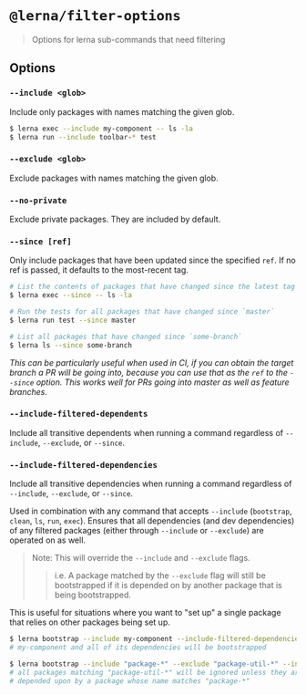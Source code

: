 # `@lerna/filter-options`

> Options for lerna sub-commands that need filtering

## Options

### `--include <glob>`

Include only packages with names matching the given glob.

```sh
$ lerna exec --include my-component -- ls -la
$ lerna run --include toolbar-* test
```

### `--exclude <glob>`

Exclude packages with names matching the given glob.

### `--no-private`

Exclude private packages. They are included by default.

### `--since [ref]`

Only include packages that have been updated since the specified `ref`. If no ref is passed, it defaults to the most-recent tag.

```sh
# List the contents of packages that have changed since the latest tag
$ lerna exec --since -- ls -la

# Run the tests for all packages that have changed since `master`
$ lerna run test --since master

# List all packages that have changed since `some-branch`
$ lerna ls --since some-branch
```

_This can be particularly useful when used in CI, if you can obtain the target branch a PR will be going into, because you can use that as the `ref` to the `--since` option. This works well for PRs going into master as well as feature branches._

### `--include-filtered-dependents`

Include all transitive dependents when running a command regardless of `--include`, `--exclude`, or `--since`.

### `--include-filtered-dependencies`

Include all transitive dependencies when running a command regardless of `--include`, `--exclude`, or `--since`.

Used in combination with any command that accepts `--include` (`bootstrap`, `clean`, `ls`, `run`, `exec`).
Ensures that all dependencies (and dev dependencies) of any filtered packages (either through `--include` or `--exclude`) are operated on as well.

> Note: This will override the `--include` and `--exclude` flags.
>
> > i.e. A package matched by the `--exclude` flag will still be bootstrapped if it is depended on by another package that is being bootstrapped.

This is useful for situations where you want to "set up" a single package that relies on other packages being set up.

```sh
$ lerna bootstrap --include my-component --include-filtered-dependencies
# my-component and all of its dependencies will be bootstrapped
```

```sh
$ lerna bootstrap --include "package-*" --exclude "package-util-*" --include-filtered-dependencies
# all packages matching "package-util-*" will be ignored unless they are
# depended upon by a package whose name matches "package-*"
```
